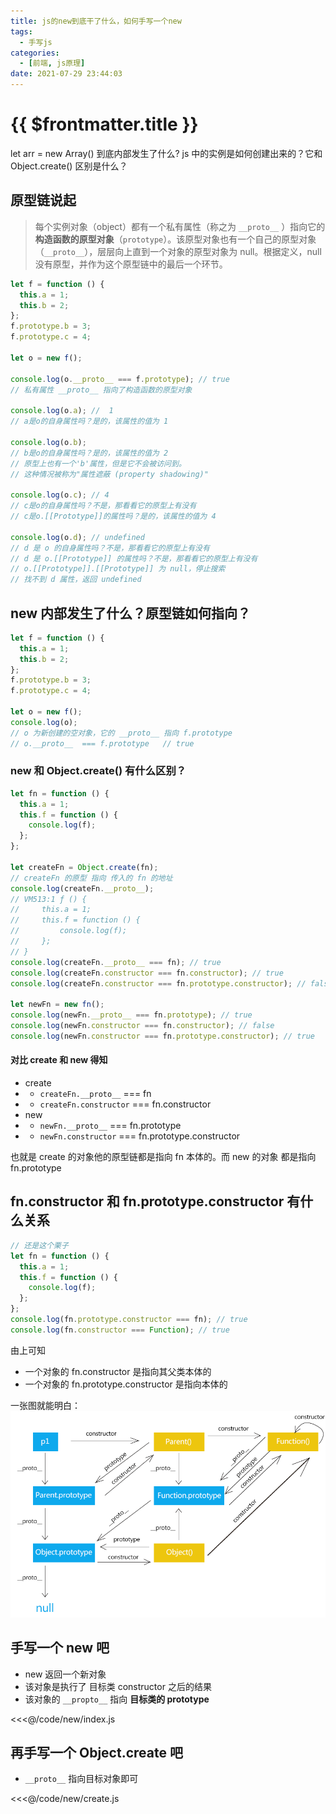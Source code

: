 ```yaml
---
title: js的new到底干了什么，如何手写一个new
tags:
  - 手写js
categories:
  - [前端, js原理]
date: 2021-07-29 23:44:03
---
```


# {{ $frontmatter.title }}

let arr = new Array() 到底内部发生了什么? js 中的实例是如何创建出来的？它和 Object.create() 区别是什么？

<!-- more -->

## 原型链说起

> 每个实例对象（object）都有一个私有属性（称之为 `__proto__` ）指向它的**构造函数的原型对象**（`prototype`）。该原型对象也有一个自己的原型对象（`__proto__`），层层向上直到一个对象的原型对象为 null。根据定义，null 没有原型，并作为这个原型链中的最后一个环节。

```javascript
let f = function () {
  this.a = 1;
  this.b = 2;
};
f.prototype.b = 3;
f.prototype.c = 4;

let o = new f();

console.log(o.__proto__ === f.prototype); // true
// 私有属性 __proto__ 指向了构造函数的原型对象

console.log(o.a); //  1
// a是o的自身属性吗？是的，该属性的值为 1

console.log(o.b);
// b是o的自身属性吗？是的，该属性的值为 2
// 原型上也有一个'b'属性，但是它不会被访问到。
// 这种情况被称为"属性遮蔽 (property shadowing)"

console.log(o.c); // 4
// c是o的自身属性吗？不是，那看看它的原型上有没有
// c是o.[[Prototype]]的属性吗？是的，该属性的值为 4

console.log(o.d); // undefined
// d 是 o 的自身属性吗？不是，那看看它的原型上有没有
// d 是 o.[[Prototype]] 的属性吗？不是，那看看它的原型上有没有
// o.[[Prototype]].[[Prototype]] 为 null，停止搜索
// 找不到 d 属性，返回 undefined
```

## new 内部发生了什么？原型链如何指向？

```javascript
let f = function () {
  this.a = 1;
  this.b = 2;
};
f.prototype.b = 3;
f.prototype.c = 4;

let o = new f();
console.log(o);
// o 为新创建的空对象，它的 __proto__ 指向 f.prototype
// o.__proto__  === f.prototype   // true
```

### new 和 Object.create() 有什么区别？

```javascript
let fn = function () {
  this.a = 1;
  this.f = function () {
    console.log(f);
  };
};

let createFn = Object.create(fn);
// createFn 的原型 指向 传入的 fn 的地址
console.log(createFn.__proto__);
// VM513:1 ƒ () {
//     this.a = 1;
//     this.f = function () {
//         console.log(f);
//     };
// }
console.log(createFn.__proto__ === fn); // true
console.log(createFn.constructor === fn.constructor); // true
console.log(createFn.constructor === fn.prototype.constructor); // false

let newFn = new fn();
console.log(newFn.__proto__ === fn.prototype); // true
console.log(newFn.constructor === fn.constructor); // false
console.log(newFn.constructor === fn.prototype.constructor); // true
```

#### 对比 create 和 new 得知

- create
- - `createFn.__proto__` === fn
- - `createFn.constructor` === fn.constructor
- new
- - `newFn.__proto__` === fn.prototype
- - `newFn.constructor` === fn.prototype.constructor

也就是 create 的对象他的原型链都是指向 fn 本体的。而 new 的对象 都是指向 fn.prototype

## fn.constructor 和 fn.prototype.constructor 有什么关系

```javascript
// 还是这个栗子
let fn = function () {
  this.a = 1;
  this.f = function () {
    console.log(f);
  };
};
console.log(fn.prototype.constructor === fn); // true
console.log(fn.constructor === Function); // true
```

由上可知

- 一个对象的 fn.constructor 是指向其父类本体的
- 一个对象的 fn.prototype.constructor 是指向本体的

一张图就能明白：
![](/images/原型链.png)

## 手写一个 new 吧

- new 返回一个新对象
- 该对象是执行了 目标类 constructor 之后的结果
- 该对象的 `__propto__` 指向 **目标类的 prototype**

<<<@/code/new/index.js

## 再手写一个 Object.create 吧

- `__proto__` 指向目标对象即可

<<<@/code/new/create.js
